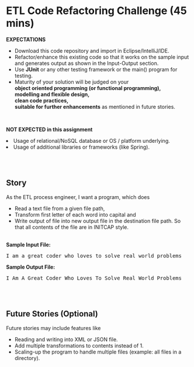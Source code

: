 # ETL Code Refactoring Challenge (45 mins)

<b>EXPECTATIONS</b>
- Download this code repository and import in Eclipse/IntelliJ/IDE.
- Refactor/enhance this existing code so that it works on the sample input and generates output as shown in the Input-Output section. 
- Use <b>JUnit</b> or any other testing framework or the main() program for testing.
- Maturity of your solution will be judged on your <br>
<b>object oriented programming (or functional programming),</b> <br>
<b>modelling and flexible design, </b> <br>
<b>clean code practices, </b> <br>
<b>suitable for further enhancements</b> as mentioned in future stories.  
<br>

<b>NOT EXPECTED in this assignment</b>
<li>Usage of relational/NoSQL database or OS / platform underlying. 
<li>Usage of additional libraries or frameworks (like Spring).




<br><br>
## Story 

As the ETL process engineer, I want a program, which does 
-	Read a text file from a given file path,  
-	Transform first letter of each word into capital and
-	Write output of file into new output file in the destination file path.
So that all contents of the file are in INITCAP style. 
<br>
<b>Sample Input File: </b>

<pre>I am a great coder who loves to solve real world problems</pre>

<b>Sample Output File: </b>

<pre>I Am A Great Coder Who Loves To Solve Real World Problems</pre>




<br><br>
## Future Stories (Optional)
Future stories may include features like
- Reading and writing into XML or JSON file.
- Add multiple transformations to contents instead of 1.
- Scaling-up the program to handle multiple files (example: all files in a directory).
